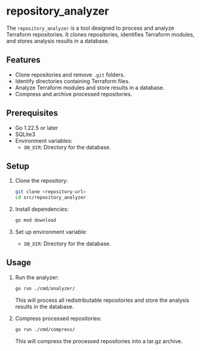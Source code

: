 # repository_analyzer

The `repository_analyzer` is a tool designed to process and analyze Terraform repositories. It clones repositories, identifies Terraform modules, and stores analysis results in a database.

## Features

- Clone repositories and remove `.git` folders.
- Identify directories containing Terraform files.
- Analyze Terraform modules and store results in a database.
- Compress and archive processed repositories.

## Prerequisites

- Go 1.22.5 or later
- SQLite3
- Environment variables:
  - `DB_DIR`: Directory for the database.

## Setup

1. Clone the repository:

   ```sh
   git clone <repository-url>
   cd src/repository_analyzer
   ```

2. Install dependencies:

   ```sh
   go mod download
   ```

3. Set up environment variable:

   - `DB_DIR`: Directory for the database.

## Usage

1. Run the analyzer:

   ```sh
   go run ./cmd/analyzer/
   ```

   This will process all redistributable repositories and store the analysis results in the database.

2. Compress processed repositories:

   ```sh
   go run ./cmd/compress/
   ```

   This will compress the processed repositories into a tar.gz archive.
